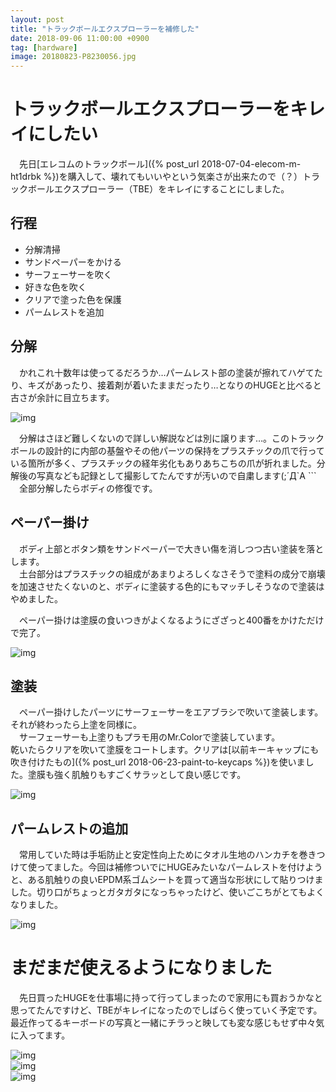 ```yaml
---
layout: post
title: "トラックボールエクスプローラーを補修した"
date: 2018-09-06 11:00:00 +0900
tag: [hardware]
image: 20180823-P8230056.jpg
---
```


# トラックボールエクスプローラーをキレイにしたい

　先日[エレコムのトラックボール]({% post_url 2018-07-04-elecom-m-ht1drbk %})を購入して、壊れてもいいやという気楽さが出来たので（？）トラックボールエクスプローラー（TBE）をキレイにすることにしました。  

## 行程

* 分解清掃
* サンドペーパーをかける
* サーフェーサーを吹く
* 好きな色を吹く
* クリアで塗った色を保護
* パームレストを追加

## 分解

　かれこれ十数年は使ってるだろうか…パームレスト部の塗装が擦れてハゲてたり、キズがあったり、接着剤が着いたままだったり…となりのHUGEと比べると古さが余計に目立ちます。  

![img](/assets/photos/20180628-P6280005.jpg)  

　分解はさほど難しくないので詳しい解説などは別に譲ります…。このトラックボールの設計的に内部の基盤やその他パーツの保持をプラスチックの爪で行っている箇所が多く、プラスチックの経年劣化もありあちこちの爪が折れました。分解後の写真なども記録として撮影してたんですが汚いので自粛します(;´Д`A ```  
　全部分解したらボディの修復です。  

## ペーパー掛け

　ボディ上部とボタン類をサンドペーパーで大きい傷を消しつつ古い塗装を落とします。  
　土台部分はプラスチックの組成があまりよろしくなさそうで塗料の成分で崩壊を加速させたくないのと、ボディに塗装する色的にもマッチしそうなので塗装はやめました。  

　ペーパー掛けは塗膜の食いつきがよくなるようにざざっと400番をかけただけで完了。

![img](/assets/photos/20180701-P7010013.jpg)  

## 塗装

　ペーパー掛けしたパーツにサーフェーサーをエアブラシで吹いて塗装します。それが終わったら上塗を同様に。  
　サーフェーサーも上塗りもプラモ用のMr.Colorで塗装しています。  
  乾いたらクリアを吹いて塗膜をコートします。クリアは[以前キーキャップにも吹き付けたもの]({% post_url 2018-06-23-paint-to-keycaps %})を使いました。塗膜も強く肌触りもすごくサラッとして良い感じです。

![img](/assets/photos/20180715-P7150032.jpg)  

## パームレストの追加

　常用していた時は手垢防止と安定性向上ためにタオル生地のハンカチを巻きつけて使ってました。今回は補修ついでにHUGEみたいなパームレストを付けようと、ある肌触りの良いEPDM系ゴムシートを買って適当な形状にして貼りつけました。切り口がちょっとガタガタになっちゃったけど、使いごこちがとてもよくなりました。

![img](/assets/photos/20180729-P7290014.jpg)  

# まだまだ使えるようになりました

　先日買ったHUGEを仕事場に持って行ってしまったので家用にも買おうかなと思ってたんですけど、TBEがキレイになったのでしばらく使っていく予定です。最近作ってるキーボードの写真と一緒にチラっと映しても変な感じもせず中々気に入ってます。  

![img](/assets/photos/20180729-P7290013.jpg)  
![img](/assets/photos/20180823-P8230057.jpg)  
![img](/assets/photos/20180905-P9050017.jpg)  
